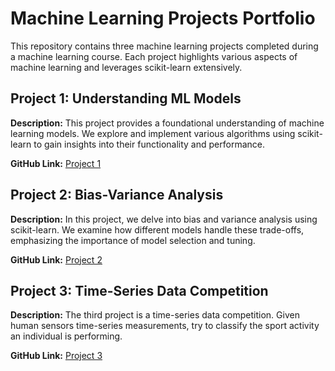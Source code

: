 # Machine Learning Projects Portfolio

This repository contains three machine learning projects completed during a machine learning course. Each project highlights various aspects of machine learning and leverages scikit-learn extensively.

## Project 1: Understanding ML Models

**Description:** This project provides a foundational understanding of machine learning models. We explore and implement various algorithms using scikit-learn to gain insights into their functionality and performance.

**GitHub Link:** [Project 1](https://github.com/yass43/ML_Projects/tree/main/ML_Project_1)

## Project 2: Bias-Variance Analysis

**Description:** In this project, we delve into bias and variance analysis using scikit-learn. We examine how different models handle these trade-offs, emphasizing the importance of model selection and tuning.

**GitHub Link:** [Project 2](https://github.com/yass43/ML_Projects/tree/main/ML_Project_2)

## Project 3: Time-Series Data Competition

**Description:** The third project is a time-series data competition. Given human sensors time-series measurements, try to classify the sport activity an individual is performing.  

**GitHub Link:** [Project 3](https://www.kaggle.com/competitions/iml2021)



